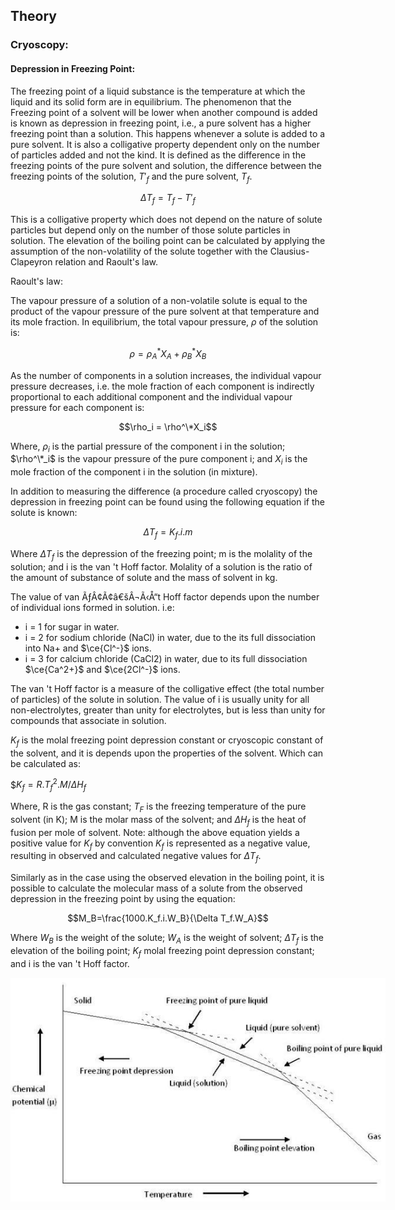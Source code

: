 ## Theory

### Cryoscopy:
 

#### Depression in Freezing Point:

The freezing point of a liquid substance is the temperature at which the liquid and its solid form are in equilibrium. The phenomenon that the Freezing point of a solvent will be lower when another compound is added is known as depression in freezing point, i.e., a pure solvent has a higher freezing point than a solution. This happens whenever a solute is added to a pure solvent. It is also a colligative property dependent only on the number of particles added and not the kind. It is defined as the difference in the freezing points of the pure solvent and solution, the difference between the freezing points of the solution, $T'_f$ and the pure solvent, $T_f$.

$$\Delta T_f=T_f-T'_f$$

This is a colligative property which does not depend on the nature of solute particles but depend only on the number of those solute particles in solution. The elevation of the boiling point can be calculated by applying the assumption of the non-volatility of the solute together with the Clausius-Clapeyron relation and Raoult's law.

Raoult's law:
 
The vapour pressure of a solution of a non-volatile solute is equal to the product of the vapour pressure of the pure solvent at that temperature and its mole fraction.
In equilibrium, the total vapour pressure, $\rho$ of the solution is:

$$\rho = \rho^*_A X_A + \rho^*_B X_B$$

As the number of components in a solution increases, the individual vapour pressure decreases, i.e. the mole fraction of each component is indirectly proportional to each additional component and the individual vapour pressure for each component is:

$$\rho_i = \rho^\*X_i$$

Where, $\rho_i$ is the partial pressure of the component i in the solution; $\rho^\*_i$ is the vapour pressure of the pure component i; and $X_i$ is the mole fraction of the component i in the solution (in mixture).

In addition to measuring the difference (a procedure called cryoscopy) the depression in freezing point can be found using the following equation if the solute is known:

$$\Delta T_f=K_f.i.m$$

Where $\Delta T_f$ is the depression of the freezing point; m is the molality of the solution; and i is the van 't Hoff factor. Molality of a solution is the ratio of the  amount of substance of solute and the mass of  solvent in kg.

The value of van ÃƒÂ¢Ã¢â€šÂ¬Ã‹Å“t Hoff factor depends upon the number of individual ions formed in solution. i.e:

- i = 1 for sugar in water.
- i = 2 for sodium chloride (NaCl) in water, due to the its full dissociation into Na+ and $\ce{Cl^-}$ ions.
- i = 3 for calcium chloride (CaCl2) in water, due to its full dissociation $\ce{Ca^2+}$ and $\ce{2Cl^-}$ ions.

The van 't Hoff factor is a measure of the colligative effect (the total number of particles) of the solute in solution. The value of i is usually unity for all non-electrolytes, greater than unity for electrolytes, but is less than unity for compounds that associate in solution.

$K_f$ is the molal freezing point depression constant or cryoscopic constant of the solvent, and it is depends upon the properties of the solvent. Which can be calculated as:

$$K_f=R.T^2_f.M/\Delta H_f$

 Where, R is the gas constant; $T_F$ is the freezing temperature of the pure solvent (in K); M is the molar mass of the solvent; and $\Delta H_f$ is the heat of fusion per mole of solvent. Note: although the above equation yields a positive value for $K_f$ by convention $K_f$ is represented as a negative value, resulting in observed and calculated negative values for $\Delta T_f$.

Similarly as in the case using the observed elevation in the boiling point, it is possible to calculate the molecular mass of a solute from the observed depression in the freezing point by using the equation: 

$$M_B=\frac{1000.K_f.i.W_B}{\Delta T_f.W_A}$$

Where $W_B$ is the weight of the solute; $W_A$ is the weight of solvent; $\Delta T_f$ is the elevation of the boiling point; $K_f$ molal freezing point depression constant; and i is the van 't Hoff factor.


<div style="display: block; margin-left: auto; margin-right: auto; text-align: center; width: fit-content;"><img src="./images/figure1.jpg" alt="Figure 1" style="max-width: 600px; height: auto;"><p style="text-align: center; font-size: smaller; font-style: italic;"> </p></div>

